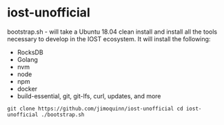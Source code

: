 # iost-unofficial
bootstrap.sh - will take a Ubuntu 18.04 clean install and install all the tools necessary to develop in the IOST ecosystem.  It will install the following:
* RocksDB
* Golang
* nvm
* node
* npm
* docker
* build-essential, git, git-lfs, curl, updates, and more

``
git clone https://github.com/jimoquinn/iost-unofficial
cd iost-unofficial
./bootstrap.sh
``
